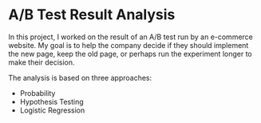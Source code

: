 # A/B Test Result Analysis
In this project, I worked on the result of an A/B test run by an e-commerce website. My goal is to help the company decide if they should implement the new page, keep the old page, or perhaps run the experiment longer to make their decision.  

The analysis is based on three approaches:  
- Probability
- Hypothesis Testing
- Logistic Regression
